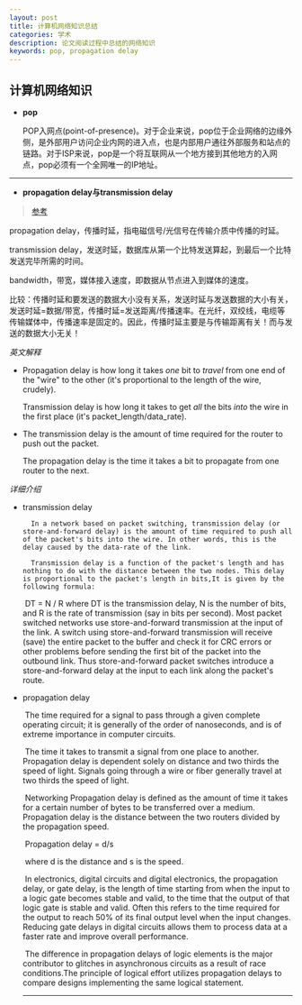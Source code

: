 ```yaml
---
layout: post
title: 计算机网络知识总结 
categories: 学术
description: 论文阅读过程中总结的网络知识
keywords: pop, propagation delay
---
```


## 计算机网络知识

* **pop**

  POP入网点(point-of-presence)。对于企业来说，pop位于企业网络的边缘外侧，是外部用户访问企业内网的进入点，也是内部用户通往外部服务和站点的链路。对于ISP来说，pop是一个将互联网从一个地方接到其他地方的入网点，pop必须有一个全网唯一的IP地址。

***

* **propagation delay与transmission delay**

> [参考](http://blog.163.com/hair_communication/blog/static/20198911920123258334463/)

propagation delay，传播时延，指电磁信号/光信号在传输介质中传播的时延。

transmission delay，发送时延，数据库从第一个比特发送算起，到最后一个比特发送完毕所需的时间。

bandwidth，带宽，媒体接入速度，即数据从节点进入到媒体的速度。

比较：传播时延和要发送的数据大小没有关系，发送时延与发送数据的大小有关，发送时延=数据/带宽，传播时延=发送距离/传播速率。在光纤，双绞线，电缆等传输媒体中，传播速率是固定的。因此，传播时延主要是与传输距离有关！而与发送的数据大小无关！

*英文解释*

* Propagation delay is how long it takes *one* bit to *travel* from one end of the "wire" to the other (it's proportional to the length of the wire, crudely).

  Transmission delay is how long it takes to get *all* the bits *into* the wire in the first place (it's packet_length/data_rate).

* The transmission delay is the amount of time required for the router to push out the packet.

  The propagation delay is the time it takes a bit to propagate from one router to the next.

*详细介绍*

* transmission delay



     	In a network based on packet switching, transmission delay (or store-and-forward delay) is the amount of time required to push all of the packet's bits into the wire. In other words, this is the delay caused by the data-rate of the link.

    	Transmission delay is a function of the packet's length and has nothing to do with the distance between the two nodes. This delay is proportional to the packet's length in bits,It is given by the following formula:

    ​											DT = N / R 
    	where DT is the transmission delay, N is the number of bits, and R is the rate of transmission (say in bits per second). Most packet switched networks use store-and-forward transmission at the input of the link. A switch using store-and-forward transmission will receive (save) the entire packet to the buffer and check it for CRC errors or other problems before sending the first bit of the packet into the outbound link. Thus store-and-forward packet switches introduce a store-and-forward delay at the input to each link along the packet's route.

* propagation delay

  ​	The time required for a signal to pass through a given complete operating circuit; it is generally of the order of nanoseconds, and is of extreme importance in computer circuits. 

  ​	The time it takes to transmit a signal from one place to another. Propagation delay is dependent solely on distance and two thirds the speed of light. Signals going through a wire or fiber generally travel at two thirds the speed of light. 

  ​	Networking Propagation delay is defined as the amount of time it takes for a certain number of bytes to be transferred over a medium. Propagation delay is the distance between the two routers divided by the propagation speed.

  ​									Propagation delay = d/s

  ​	 where d is the distance and s is the speed.

  ​	In electronics, digital circuits and digital electronics, the propagation delay, or gate delay, is the length of time starting from when the input to a logic gate becomes stable and valid, to the time that the output of that logic gate is stable and valid. Often this refers to the time required for the output to reach 50% of its final output level when the input changes. Reducing gate delays in digital circuits allows them to process data at a faster rate and improve overall performance.

  ​	The difference in propagation delays of logic elements is the major contributor to glitches in asynchronous circuits as a result of race conditions.The principle of logical effort utilizes propagation delays to compare designs implementing the same logical statement.

  ***

  ​